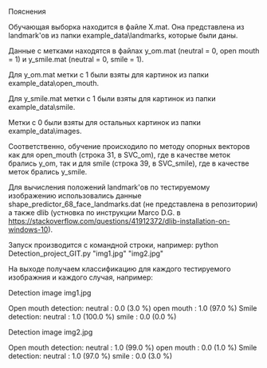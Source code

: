 Пояснения

Обучающая выборка находится в файле X.mat. Она представлена из landmark'ов из папки example_data\landmarks\, которые были даны.

Данные с метками находятся в файлах y_om.mat (neutral = 0, open mouth = 1) и y_smile.mat (neutral = 0, smile = 1).

Для y_om.mat метки с 1 были взяты для картинок из папки example_data\open_mouth\.

Для y_smile.mat метки с 1 были взяты для картинок из папки example_data\smile\.

Метки с 0 были взяты для остальных картинок из папки example_data\images\.

Соответственно, обучение происходило по методу опорных векторов как для open_mouth (строка 31, в SVC_om), где в качестве меток брались y_om, так и для smile (строка 39, в SVC_smile), где в качестве меток брались y_smile.

Для вычисления положений landmark'ов по тестируемому изображению использовались данные shape_predictor_68_face_landmarks.dat (не представлена в репозитории) а также dlib (устновка по инструкции Marco D.G. в https://stackoverflow.com/questions/41912372/dlib-installation-on-windows-10).

Запуск производится с командной строки, например:
python Detection_project_GIT.py "img1.jpg" "img2.jpg"

На выходе получаем классификацию для каждого тестируемого изображния и каждого случая, например:

Detection image  img1.jpg

Open mouth detection:
neutral : 0.0 (3.0 %)
open mouth : 1.0 (97.0 %)
Smile detection:
neutral : 1.0 (100.0 %)
smile : 0.0 (0.0 %)

Detection image  img2.jpg

Open mouth detection:
neutral : 1.0 (99.0 %)
open mouth : 0.0 (1.0 %)
Smile detection:
neutral : 1.0 (97.0 %)
smile : 0.0 (3.0 %)

